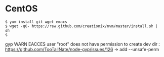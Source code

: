 
# CentOS

```
$ yum install git wget emacs
$ wget -qO- https://raw.github.com/creationix/nvm/master/install.sh | sh
$
```


gyp WARN EACCES user "root" does not have permission to create dev dir :
https://github.com/TooTallNate/node-gyp/issues/126
-> add --unsafe-perm
